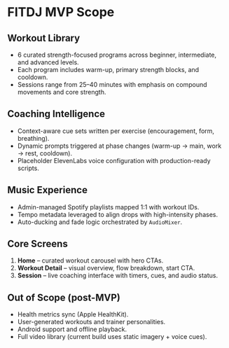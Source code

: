 # FITDJ MVP Scope

## Workout Library
- 6 curated strength-focused programs across beginner, intermediate, and advanced levels.
- Each program includes warm-up, primary strength blocks, and cooldown.
- Sessions range from 25–40 minutes with emphasis on compound movements and core strength.

## Coaching Intelligence
- Context-aware cue sets written per exercise (encouragement, form, breathing).
- Dynamic prompts triggered at phase changes (warm-up → main, work → rest, cooldown).
- Placeholder ElevenLabs voice configuration with production-ready scripts.

## Music Experience
- Admin-managed Spotify playlists mapped 1:1 with workout IDs.
- Tempo metadata leveraged to align drops with high-intensity phases.
- Auto-ducking and fade logic orchestrated by `AudioMixer`.

## Core Screens
1. **Home** – curated workout carousel with hero CTAs.
2. **Workout Detail** – visual overview, flow breakdown, start CTA.
3. **Session** – live coaching interface with timers, cues, and audio status.

## Out of Scope (post-MVP)
- Health metrics sync (Apple HealthKit).
- User-generated workouts and trainer personalities.
- Android support and offline playback.
- Full video library (current build uses static imagery + voice cues).
